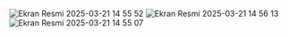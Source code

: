 ![Ekran Resmi 2025-03-21 14 55 52](https://github.com/user-attachments/assets/09668686-5051-4e1f-a1df-c336d9b93d11)
![Ekran Resmi 2025-03-21 14 56 13](https://github.com/user-attachments/assets/1a6903d4-f7d0-4924-82ec-4101bf32b1f5)
![Ekran Resmi 2025-03-21 14 55 07](https://github.com/user-attachments/assets/f046ae4f-7a67-446b-90ee-d68c895c6413)
